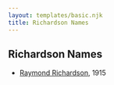```yaml
---
layout: templates/basic.njk
title: Richardson Names
---
```

## Richardson Names
- [Raymond Richardson](/people/2/26408903), 1915